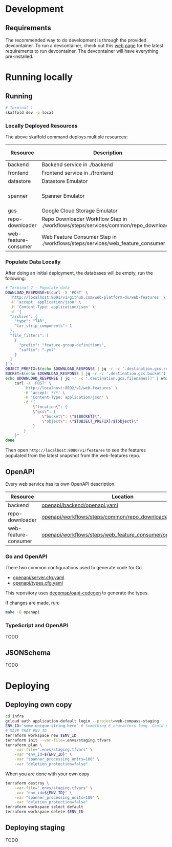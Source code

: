 # Development

## Requirements

The recommended way to do development is through the provided devcontainer. To
run a devcontainer, check out this
[web page](https://code.visualstudio.com/docs/devcontainers/containers#_system-requirements)
for the latest requirements to run devcontainer. The devcontainer will have
everything pre-installed.

# Running locally

## Running

```sh
# Terminal 1
skaffold dev -p local
```

### Locally Deployed Resources

The above skaffold command deploys multiple resources:

| Resource | Description | Port Forwarded Address | Internal Address |
| --- | ----------- | --------------- | --------------- |
| backend | Backend service in ./backend | http://localhost:8080 | http://backend:8080 |
| frontend | Frontend service in ./frontend | http://localhost:8000 | http://frontend:8080 |
| datastore | Datastore Emulator | N/A | http://datastore:8085 |
| spanner | Spanner Emulator | N/A | spanner:9010 (grpc)<br />http://spanner:9020 (rest) |
| gcs | Google Cloud Storage Emulator | N/A | http://gcs:4443 |
| repo-downloader | Repo Downloader Workflow Step in<br />./workflows/steps/services/common/repo_downloader | http://localhost:8091 | http://repo-downloader:8080 |
| web-feature-consumer | Web Feature Consumer Step in<br />./workflows/steps/services/web_feature_consumer | http://localhost:8092 | http://web-feature-consumer:8080 |

### Populate Data Locally

After doing an initial deployment, the databases will be empty, run the following:

```sh
# Terminal 2 - Populate data
DOWNLOAD_RESPONSE=$(curl -X 'POST' \
  'http://localhost:8091/v1/github.com/web-platform-dx/web-features' \
  -H 'accept: application/json' \
  -H 'Content-Type: application/json' \
  -d '{
  "archive": {
    "type": "TAR",
    "tar_strip_components": 1
  },
  "file_filters": [
    {
      "prefix": "feature-group-definitions",
      "suffix": ".yml"
    }
  ]
}')
OBJECT_PREFIX=$(echo $DOWNLOAD_RESPONSE | jq -r -c '.destination.gcs.repo_prefix')
BUCKET=$(echo $DOWNLOAD_RESPONSE | jq -r -c '.destination.gcs.bucket')
echo $DOWNLOAD_RESPONSE | jq -r -c '.destination.gcs.filenames[]' | while read object; do
    curl -X 'POST' \
        'http://localhost:8092/v1/web-features' \
        -H 'accept: */*' \
        -H 'Content-Type: application/json' \
        -d "{
            \"location\": {
            \"gcs\": {
                \"bucket\": \"${BUCKET}\",
                \"object\": \"${OBJECT_PREFIX}/${object}\"
            }
        }
    }"
done
```

Then open `http://localhost:8080/v1/features` to see the features populated
from the latest snapshot from the web-features repo.

## OpenAPI

Every web service has its own OpenAPI description.

| Resource | Location |
| -------- | -------- |
| backend  | [openapi/backend/openapi.yaml](openapi/backend/openapi.yaml) |
| repo-downloader | [openapi/workflows/steps/common/repo_downloader/openapi.yaml](openapi/workflows/steps/common/repo_downloader/openapi.yaml) |
| web-feature-consumer | [openapi/workflows/steps/web_feature_consumer/openapi.yaml](openapi/workflows/steps/web_feature_consumer/openapi.yaml) |

### Go and OpenAPI

There two common configurations used to generate code for Go.

- [openapi/server.cfg.yaml](openapi/server.cfg.yaml)
- [openapi/types.cfg.yaml](openapi/types.cfg.yaml)

This repository uses
[deepmap/oapi-codegen](https://github.com/deepmap/oapi-codegen) to generate the
types.

If changes are made, run:

```sh
make -B openapi
```

### TypeScript and OpenAPI

TODO

## JSONSchema

TODO

# Deploying

## Deploying own copy

```sh
cd infra
gcloud auth application-default login --project=web-compass-staging
ENV_ID="some-unique-string-here" # Something 6 characters long. Could use "openssl rand -hex 3"
# SAVE THAT ENV_ID
terraform workspace new $ENV_ID
terraform init --var-file=.envs/staging.tfvars
terraform plan \
    -var-file=".envs/staging.tfvars" \
    -var "env_id=${ENV_ID}" \
    -var "spanner_processing_units=100" \
    -var "deletion_protection=false"
```

When you are done with your own copy

```sh
terraform destroy \
    -var-file=".envs/staging.tfvars" \
    -var "env_id=${ENV_ID}" \
    -var "spanner_processing_units=100" \
    -var "deletion_protection=false"
terraform workspace select default
terraform workspace delete $ENV_ID
```

## Deploying staging

TODO
